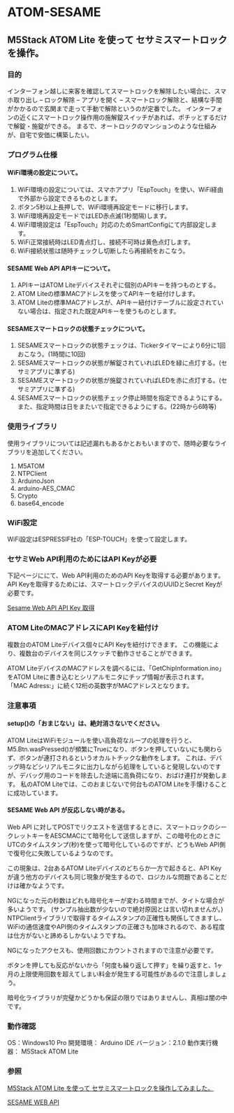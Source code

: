 # ATOM-SESAME
## M5Stack ATOM Lite を使って セサミスマートロックを操作。
### 目的
インターフォン越しに来客を確認してスマートロックを解除したい場合に、スマホ取り出し – ロック解除 – アプリを開く – スマートロック解除と、結構な手間がかかるので玄関まで走って手動で解除というのが定番でした。
インターフォンの近くにスマートロック操作用の施解錠スイッチがあれば、ポチッとするだけで解錠・施錠ができる。
まるで、オートロックのマンションのような仕組みが、自宅で安価に構築したい。
### プログラム仕様
#### WiFi環境の設定について。
1. WiFi環境の設定については、スマホアプリ「EspTouch」を使い、WiFi経由で外部から設定できるものとします。
1. ボタン5秒以上長押しで、WiFi環境再設定モードに移行します。
1. WiFi環境再設定モードではLED赤点滅(1秒間隔)します。
1. WiFi環境設定は「EspTouch」対応のためSmartConfigにて内部設定します。
1. WiFi正常接続時はLED青点灯し、接続不可時は黄色点灯します。
1. WiFi接続状態は随時チェックし切断したら再接続をおこなう。
#### SESAME Web API APIキーについて。
1. APIキーはATOM Liteデバイスそれぞに個別のAPIキーを持つものとする。
1. ATOM Liteの標準MACアドレスを使ってAPIキーを紐付けします。
1. ATOM Liteの標準MACアドレスが、APIキー紐付けテーブルに設定されていない場合は、指定された既定APIキーを使うものとします。
#### SESAMEスマートロックの状態チェックについて。
1. SESAMEスマートロックの状態チェックは、Tickerタイマーにより6分に1回おこなう。(1時間に10回)
1. SESAMEスマートロックの状態が解錠されていればLEDを緑に点灯する。(セサミアプリに準ずる)
1. SESAMEスマートロックの状態が施錠されていればLEDを赤に点灯する。(セサミアプリに準ずる)
1. SESAMEスマートロックの状態チェック停止時間を指定できるようにする。
また、指定時間は日をまたいで指定できるようにする。(22時から6時等)
### 使用ライブラリ
使用ライブラリについては記述漏れもあるかとおもいますので、随時必要なライブラリを追加してください。
1. M5ATOM
1. NTPClient
1. ArduinoJson
1. arduino-AES_CMAC
1. Crypto
1. base64_encode
### WiFi設定
WiFi設定はESPRESSIF社の「ESP-TOUCH」を使って設定します。
### セサミWeb API利用のためにはAPI Keyが必要
下記ページににて、Web API利用のためのAPI Keyを取得する必要があります。
API Keyを取得するためには、スマートロックデバイスのUUIDとSecret Keyが必要です。

[Sesame Web API API Key 取得](https://partners.candyhouse.co/)
### ATOM LiteのMACアドレスにAPI Keyを紐付け
複数台のATOM Liteデバイス個々にAPI Keyを紐付けできます。
この機能により、複数台のデバイスを同じスケッチで動作させることができます。

ATOM LiteデバイスのMACアドレスを調べるには、「GetChipInformation.ino」をATOM Liteに書き込むとシリアルモニタにチップ情報が表示されます。
「MAC Adress:」に続く12桁の英数字がMACアドレスとなります。
### 注意事項
#### setup()の「おまじない」は、絶対消さないでください。
ATOM LiteはWiFiモジュールを使い高負荷なループの処理を行うと、M5.Btn.wasPressed()が頻繁にTrueになり、ボタンを押していないにも関わらず、ボタンが連打されるというオカルトチックな動作をします。
これは、デバッグ時などシリアルモニタに出力しながら処理をしていると発現しないのですが、デバッグ用のコードを除去した途端に高負荷になり、おばけ連打が発動します。
私のATOM Liteでは、このおまじないで何台ものATOM Liteを手懐けることに成功しています。
#### SESAME Web API が反応しない時がある。
Web API に対してPOSTでリクエストを送信するときに、スマートロックのシークレットキーをAESCMACにて暗号化して送信しますが、この暗号化のときにUTCのタイムスタンプ(秒)を使って暗号化しているのですが、どうもWeb API側で復号化に失敗しているようなのです。

この現象は、2台あるATOM Liteデバイスのどちらか一方で起きると、API Keyが違う他方のデバイスも同じ現象が発生するので、ロジカルな問題であることだけは確かなようです。

NGになった元の秒数はどれも暗号化キーが変わる時間までが、タイトな場合が多いようです。
(サンプル抽出数が少ないので絶対原因とは言い切れませんが。)
NTPClientライブラリで取得するタイムスタンプの正確性も関係してきますし、WiFiの通信速度やAPI側のタイムスタンプの正確さも加味されるので、ある程度は仕方がないと諦めるしかないようですね。

NGになったアクセスも、使用回数にカウントされますので注意が必要です。

ボタンを押しても反応がないから「何度も繰り返して押す」を繰り返すと、1ヶ月の上限使用回数を超えてしまい料金が発生する可能性があるので注意しましょう。

暗号化ライブラリが完璧かどうかも保証の限りではありませんし、真相は闇の中です。
### 動作確認
OS：Windows10 Pro
開発環境： Arduino IDE バージョン：2.1.0
動作実行機器： M5Stack ATOM Lite
### 参照
[M5Stack ATOM Lite を使って セサミスマートロックを操作してみました。](https://sakura-system.com/?p=3497)

[SESAME WEB API](https://doc.candyhouse.co/ja/SesameAPI)
